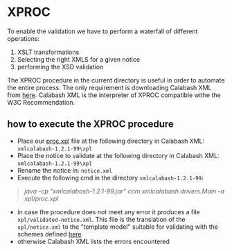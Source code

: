 
# XPROC 

To enable the validation we have to perform a waterfall of different operations:

 1. XSLT transformations
 2. Selecting the right XMLS for a given notice
 3. performing the XSD validation

The XPROC procedure in the current directory is useful in order to automate the entire process. The only requirement is downloading Calabash XML from [here](https://github.com/ndw/xmlcalabash1/releases/download/1.2.1-99/xmlcalabash-1.2.1-99.zip).
Calabash XML is the interpreter of XPROC compatible withe the W3C Recommendation.

## how to execute the XPROC procedure

 - Place our [proc.xpl](https://github.com/op-cellar-git/eurlex-xml-format/blob/master/new/xproc/proc.xpl) file at the following directory in Calabash XML: `xmlcalabash-1.2.1-99\xpl`
 - Place the notice to validate at the following directory in Calabash XML: `xmlcalabash-1.2.1-99\xpl`
 - Rename the notice in: `notice.xml`
 - Execute the following cmd in the directory `xmlcalabash-1.2.1-99`:  
 > *java -cp "xmlcalabash-1.2.1-99.jar" com.xmlcalabash.drivers.Main -a xpl/proc.xpl*
 - in case the procedure does not meet any error it produces a file `xpl/validated-notice.xml`. This file is the translation of the `xpl/notice.xml` to the "template model" suitable for validating with the schemes defined [here](https://github.com/op-cellar-git/eurlex-xml-format/tree/master/new)
 - otherwise Calabash XML lists the errors encountered
